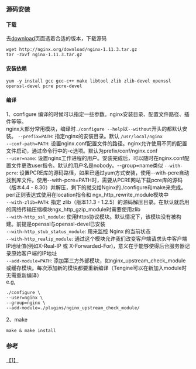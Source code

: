 ### 源码安装
#### 下载
去[download](http://nginx.org/en/download.html)页面选着合适的版本，下载源码
```
wget http://nginx.org/download/nginx-1.11.3.tar.gz
tar -zxvf nginx-1.11.3.tar.gz
```

#### 安装依赖
```
yum -y install gcc gcc-c++ make libtool zlib zlib-devel openssl openssl-devel pcre pcre-devel
```

#### 编译
1、configure
编译的时候可以指定一些参数。nginx安装目录、配置文件路径、插件等等。  
nginx大部分常用模块，编译时`./configure --help`以`--without`开头的都默认安装。
`--prefix=PATH`: 指定nginx的安装目录。默认 `/usr/local/nginx`  
`--conf-path=PATH`: 设置nginx.conf配置文件的路径。nginx允许使用不同的配置文件启动，通过命令行中的-c选项。默认为prefix/conf/nginx.conf  
`--user=name`: 设置nginx工作进程的用户。安装完成后，可以随时在nginx.conf配置文件更改user指令。默认的用户名是nobody。--group=name类似
`--with-pcre`: 设置PCRE库的源码路径，如果已通过yum方式安装，使用--with-pcre自动找到库文件。使用--with-pcre=PATH时，需要从PCRE网站下载pcre库的源码（版本4.4 - 8.30）并解压，剩下的就交给Nginx的./configure和make来完成。perl正则表达式使用在location指令和 ngx_http_rewrite_module模块中  
`--with-zlib=PATH`: 指定 zlib（版本1.1.3 - 1.2.5）的源码解压目录。在默认就启用的网络传输压缩模块ngx_http_gzip_module时需要使用zlib   
`--with-http_ssl_module`: 使用https协议模块。默认情况下，该模块没有被构建。前提是openssl与openssl-devel已安装  
`--with-http_stub_status_module`: 用来监控 Nginx 的当前状态  
`--with-http_realip_module`: 通过这个模块允许我们改变客户端请求头中客户端IP地址值(例如X-Real-IP 或 X-Forwarded-For)，意义在于能够使得后台服务器记录原始客户端的IP地址  
`--add-module=PATH`: 添加第三方外部模块，如nginx_upstream_check_module或缓存模块。每次添加新的模块都要重新编译（Tengine可以在新加入module时无需重新编译）  
e.g,
```shell
./configure \
--user=nginx \
--group=nginx \
--add-module=./plugins/nginx_upstream_check_module/
```

2、make
```
make & make install
```

### 参考
[【1】](https://segmentfault.com/a/1190000002797601)
